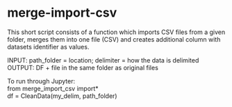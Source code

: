 # merge-import-csv
This short script consists of a function which imports CSV files from a given folder, merges them into one file (CSV) and creates additional column with datasets identifier as values.

INPUT: path_folder = location; delimiter = how the data is delimited<br/>
OUTPUT: DF + file in the same folder as original files 

To run through Jupyter:<br/>
  from merge_import_csv import*    
  df = CleanData(my_delim, path_folder)
